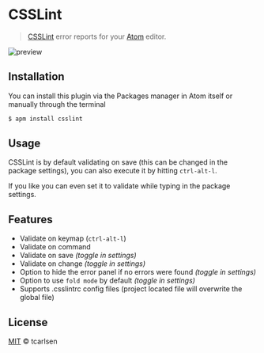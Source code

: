 # CSSLint

> [CSSLint](https://github.com/stubbornella/csslint) error reports for your [Atom](http://atom.io) editor.

![preview](https://cloud.githubusercontent.com/assets/145288/5814710/d51fef10-a08e-11e4-8be3-9459589234c4.png)


## Installation

You can install this plugin via the Packages manager in Atom itself or manually through the terminal

```bash
$ apm install csslint
```

## Usage

CSSLint is by default validating on save (this can be changed in the package settings), you can also execute it by hitting `ctrl-alt-l`.

If you like you can even set it to validate while typing in the package settings.

## Features

 * Validate on keymap (`ctrl-alt-l`)
 * Validate on command
 * Validate on save *(toggle in settings)*
 * Validate on change *(toggle in settings)*
 * Option to hide the error panel if no errors were found *(toggle in settings)*
 * Option to use `fold mode` by default *(toggle in settings)*
 * Supports .csslintrc config files (project located file will overwrite the global file)

## License

[MIT](LICENSE.md) © tcarlsen
